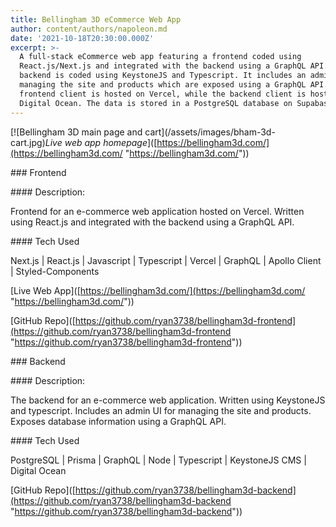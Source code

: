 ```yaml
---
title: Bellingham 3D eCommerce Web App
author: content/authors/napoleon.md
date: '2021-10-18T20:30:00.000Z'
excerpt: >-
  A full-stack eCommerce web app featuring a frontend coded using
  React.js/Next.js and integrated with the backend using a GraphQL API. The
  backend is coded using KeystoneJS and Typescript. It includes an admin UI for
  managing the site and products which are exposed using a GraphQL API. The
  frontend client is hosted on Vercel, while the backend client is hosted on
  Digital Ocean. The data is stored in a PostgreSQL database on Supabase.
---
```


\[!\[Bellingham 3D main page and cart\](/assets/images/bham-3d-cart.jpg)*Live web app homepage*\]([https://bellingham3d.com/](https://bellingham3d.com/ "https://bellingham3d.com/"))

\### Frontend

\#### Description:

Frontend for an e-commerce web application hosted on Vercel. Written using React.js and integrated with the backend using a GraphQL API.

\#### Tech Used

Next.js | React.js | Javascript | Typescript | Vercel | GraphQL | Apollo Client | Styled-Components

\[Live Web App\]([https://bellingham3d.com/](https://bellingham3d.com/ "https://bellingham3d.com/"))

\[GitHub Repo\]([https://github.com/ryan3738/bellingham3d-frontend](https://github.com/ryan3738/bellingham3d-frontend "https://github.com/ryan3738/bellingham3d-frontend"))

\### Backend

\#### Description:

The backend for an e-commerce web application. Written using KeystoneJS and typescript. Includes an admin UI for managing the site and products. Exposes database information using a GraphQL API.

\#### Tech Used

PostgreSQL | Prisma | GraphQL | Node | Typescript | KeystoneJS CMS | Digital Ocean

\[GitHub Repo\]([https://github.com/ryan3738/bellingham3d-backend](https://github.com/ryan3738/bellingham3d-backend "https://github.com/ryan3738/bellingham3d-backend"))

